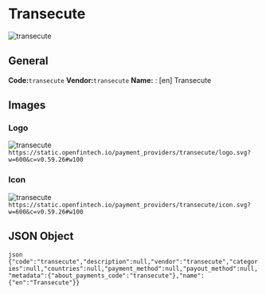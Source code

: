 # Transecute 
![transecute](https://static.openfintech.io/payment_providers/transecute/logo.svg?w=600&c=v0.59.26#w100) 
## General 
**Code:**`transecute` 
**Vendor:**`transecute` 
**Name:** 
:	[en] Transecute 
## Images 
### Logo 
![transecute](https://static.openfintech.io/payment_providers/transecute/logo.svg?w=600&c=v0.59.26#w100) 
``` https://static.openfintech.io/payment_providers/transecute/logo.svg?w=600&c=v0.59.26#w100 ``` 
### Icon 
![transecute](https://static.openfintech.io/payment_providers/transecute/icon.svg?w=600&c=v0.59.26#w100) 
``` https://static.openfintech.io/payment_providers/transecute/icon.svg?w=600&c=v0.59.26#w100 ``` 
## JSON Object 
```json {"code":"transecute","description":null,"vendor":"transecute","categories":null,"countries":null,"payment_method":null,"payout_method":null,"metadata":{"about_payments_code":"transecute"},"name":{"en":"Transecute"}} ``` 
